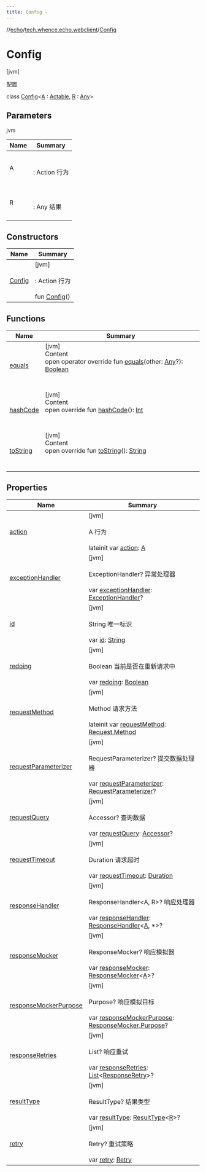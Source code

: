 ```yaml
---
title: Config -
---
```

//[echo](../../index.md)/[tech.whence.echo.webclient](../index.md)/[Config](index.md)



# Config  
 [jvm] 

配置

class [Config](index.md)<[A](index.md) : [Actable](../-actable/index.md), [R](index.md) : [Any](https://kotlinlang.org/api/latest/jvm/stdlib/kotlin/-any/index.html)>   


## Parameters  
  
jvm  
  
|  Name|  Summary| 
|---|---|
| A| <br><br>: Action 行为<br><br>
| R| <br><br>: Any 结果<br><br>
  


## Constructors  
  
|  Name|  Summary| 
|---|---|
| [Config](-config.md)|  [jvm] <br><br>: Action 行为<br><br>fun [Config](-config.md)()   <br>


## Functions  
  
|  Name|  Summary| 
|---|---|
| [equals](../../tech.whence.echo.webclient.response.exception/-response-unrecognized-exception/index.md#kotlin/Any/equals/#kotlin.Any?/PointingToDeclaration/)| [jvm]  <br>Content  <br>open operator override fun [equals](../../tech.whence.echo.webclient.response.exception/-response-unrecognized-exception/index.md#kotlin/Any/equals/#kotlin.Any?/PointingToDeclaration/)(other: [Any](https://kotlinlang.org/api/latest/jvm/stdlib/kotlin/-any/index.html)?): [Boolean](https://kotlinlang.org/api/latest/jvm/stdlib/kotlin/-boolean/index.html)  <br><br><br>
| [hashCode](../../tech.whence.echo.webclient.response.exception/-response-unrecognized-exception/index.md#kotlin/Any/hashCode/#/PointingToDeclaration/)| [jvm]  <br>Content  <br>open override fun [hashCode](../../tech.whence.echo.webclient.response.exception/-response-unrecognized-exception/index.md#kotlin/Any/hashCode/#/PointingToDeclaration/)(): [Int](https://kotlinlang.org/api/latest/jvm/stdlib/kotlin/-int/index.html)  <br><br><br>
| [toString](../../tech.whence.echo.webclient.response.exception/-response-unrecognized-exception/index.md#kotlin/Any/toString/#/PointingToDeclaration/)| [jvm]  <br>Content  <br>open override fun [toString](../../tech.whence.echo.webclient.response.exception/-response-unrecognized-exception/index.md#kotlin/Any/toString/#/PointingToDeclaration/)(): [String](https://kotlinlang.org/api/latest/jvm/stdlib/kotlin/-string/index.html)  <br><br><br>


## Properties  
  
|  Name|  Summary| 
|---|---|
| [action](index.md#tech.whence.echo.webclient/Config/action/#/PointingToDeclaration/)|  [jvm] <br><br>A 行为<br><br>lateinit var [action](index.md#tech.whence.echo.webclient/Config/action/#/PointingToDeclaration/): [A](index.md)   <br>
| [exceptionHandler](index.md#tech.whence.echo.webclient/Config/exceptionHandler/#/PointingToDeclaration/)|  [jvm] <br><br>ExceptionHandler? 异常处理器<br><br>var [exceptionHandler](index.md#tech.whence.echo.webclient/Config/exceptionHandler/#/PointingToDeclaration/): [ExceptionHandler](../-exception-handler/index.md)?   <br>
| [id](index.md#tech.whence.echo.webclient/Config/id/#/PointingToDeclaration/)|  [jvm] <br><br>String 唯一标识<br><br>var [id](index.md#tech.whence.echo.webclient/Config/id/#/PointingToDeclaration/): [String](https://kotlinlang.org/api/latest/jvm/stdlib/kotlin/-string/index.html)   <br>
| [redoing](index.md#tech.whence.echo.webclient/Config/redoing/#/PointingToDeclaration/)|  [jvm] <br><br>Boolean 当前是否在重新请求中<br><br>var [redoing](index.md#tech.whence.echo.webclient/Config/redoing/#/PointingToDeclaration/): [Boolean](https://kotlinlang.org/api/latest/jvm/stdlib/kotlin/-boolean/index.html)   <br>
| [requestMethod](index.md#tech.whence.echo.webclient/Config/requestMethod/#/PointingToDeclaration/)|  [jvm] <br><br>Method 请求方法<br><br>lateinit var [requestMethod](index.md#tech.whence.echo.webclient/Config/requestMethod/#/PointingToDeclaration/): [Request.Method](../../tech.whence.echo.webclient.request/-request/-method/index.md)   <br>
| [requestParameterizer](index.md#tech.whence.echo.webclient/Config/requestParameterizer/#/PointingToDeclaration/)|  [jvm] <br><br>RequestParameterizer? 提交数据处理器<br><br>var [requestParameterizer](index.md#tech.whence.echo.webclient/Config/requestParameterizer/#/PointingToDeclaration/): [RequestParameterizer](../../tech.whence.echo.webclient.request/-request-parameterizer/index.md)?   <br>
| [requestQuery](index.md#tech.whence.echo.webclient/Config/requestQuery/#/PointingToDeclaration/)|  [jvm] <br><br>Accessor? 查询数据<br><br>var [requestQuery](index.md#tech.whence.echo.webclient/Config/requestQuery/#/PointingToDeclaration/): [Accessor](../../tech.whence.echo.container.accessor/-accessor/index.md)?   <br>
| [requestTimeout](index.md#tech.whence.echo.webclient/Config/requestTimeout/#/PointingToDeclaration/)|  [jvm] <br><br>Duration 请求超时<br><br>var [requestTimeout](index.md#tech.whence.echo.webclient/Config/requestTimeout/#/PointingToDeclaration/): [Duration](https://docs.oracle.com/javase/8/docs/api/java/time/Duration.html)   <br>
| [responseHandler](index.md#tech.whence.echo.webclient/Config/responseHandler/#/PointingToDeclaration/)|  [jvm] <br><br>ResponseHandler<A, R>? 响应处理器<br><br>var [responseHandler](index.md#tech.whence.echo.webclient/Config/responseHandler/#/PointingToDeclaration/): [ResponseHandler](../../tech.whence.echo.webclient.response/-response-handler/index.md)<[A](index.md), *>?   <br>
| [responseMocker](index.md#tech.whence.echo.webclient/Config/responseMocker/#/PointingToDeclaration/)|  [jvm] <br><br>ResponseMocker<A>? 响应模拟器<br><br>var [responseMocker](index.md#tech.whence.echo.webclient/Config/responseMocker/#/PointingToDeclaration/): [ResponseMocker](../../tech.whence.echo.webclient.response/-response-mocker/index.md)<[A](index.md)>?   <br>
| [responseMockerPurpose](index.md#tech.whence.echo.webclient/Config/responseMockerPurpose/#/PointingToDeclaration/)|  [jvm] <br><br>Purpose? 响应模拟目标<br><br>var [responseMockerPurpose](index.md#tech.whence.echo.webclient/Config/responseMockerPurpose/#/PointingToDeclaration/): [ResponseMocker.Purpose](../../tech.whence.echo.webclient.response/-response-mocker/-purpose/index.md)?   <br>
| [responseRetries](index.md#tech.whence.echo.webclient/Config/responseRetries/#/PointingToDeclaration/)|  [jvm] <br><br>List<ResponseRetry>? 响应重试<br><br>var [responseRetries](index.md#tech.whence.echo.webclient/Config/responseRetries/#/PointingToDeclaration/): [List](https://kotlinlang.org/api/latest/jvm/stdlib/kotlin.collections/-list/index.html)<[ResponseRetry](../../tech.whence.echo.webclient.response/-response-retry/index.md)>?   <br>
| [resultType](index.md#tech.whence.echo.webclient/Config/resultType/#/PointingToDeclaration/)|  [jvm] <br><br>ResultType<R>? 结果类型<br><br>var [resultType](index.md#tech.whence.echo.webclient/Config/resultType/#/PointingToDeclaration/): [ResultType](../-result-type/index.md)<[R](index.md)>?   <br>
| [retry](index.md#tech.whence.echo.webclient/Config/retry/#/PointingToDeclaration/)|  [jvm] <br><br>Retry? 重试策略<br><br>var [retry](index.md#tech.whence.echo.webclient/Config/retry/#/PointingToDeclaration/): [Retry](../../tech.whence.echo.retry/-retry/index.md)   <br>

